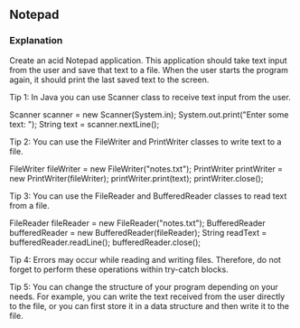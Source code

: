 ## Notepad
### Explanation
Create an acid Notepad application. This application should take text input from the user and save that text to a file. When the user starts the program again, it should print the last saved text to the screen.

Tip 1: In Java you can use Scanner class to receive text input from the user.

Scanner scanner = new Scanner(System.in);
System.out.print("Enter some text: ");
String text = scanner.nextLine();

Tip 2: You can use the FileWriter and PrintWriter classes to write text to a file.

FileWriter fileWriter = new FileWriter("notes.txt");
PrintWriter printWriter = new PrintWriter(fileWriter);
printWriter.print(text);
printWriter.close();

Tip 3: You can use the FileReader and BufferedReader classes to read text from a file.

FileReader fileReader = new FileReader("notes.txt");
BufferedReader bufferedReader = new BufferedReader(fileReader);
String readText = bufferedReader.readLine();
bufferedReader.close();

Tip 4: Errors may occur while reading and writing files. Therefore, do not forget to perform these operations within try-catch blocks.

Tip 5: You can change the structure of your program depending on your needs. For example, you can write the text received from the user directly to the file, or you can first store it in a data structure and then write it to the file.
